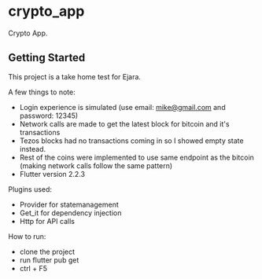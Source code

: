 # crypto_app

Crypto App.

## Getting Started

This project is a take home test for Ejara.

A few things to note:

- Login experience is simulated (use email: mike@gmail.com and password: 12345)
- Network calls are made to get the latest block for bitcoin and it's transactions
- Tezos blocks had no transactions coming in so I showed empty state instead.
- Rest of the coins were implemented to use same endpoint as the bitcoin (making network calls follow the same pattern)
- Flutter version 2.2.3

Plugins used:

- Provider for statemanagement
- Get_it for dependency injection
- Http for API calls

How to run:

- clone the project
- run flutter pub get
- ctrl + F5
